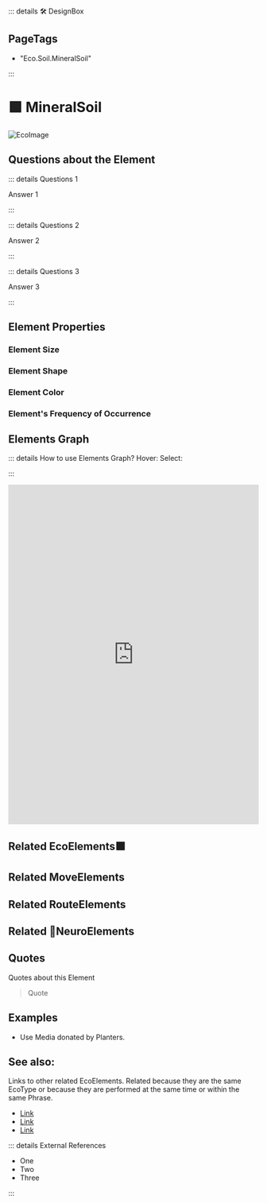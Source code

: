 ::: details 🛠 <dev>DesignBox</dev> 

<h2>PageTags</h2>

- "Eco.Soil.MineralSoil"

:::

# 🟩  <eco>MineralSoil</eco>


![EcoImage](/Eco/EcoImage.png)

## Questions about the Element

::: details Questions 1

Answer 1

:::

::: details Questions 2

Answer 2

:::

::: details Questions 3

Answer 3

:::

## Element Properties

### Element Size
### Element Shape
### Element Color
### Element's Frequency of Occurrence

## Elements Graph

::: details How to use Elements Graph?
Hover:
Select:

:::

<iframe 
    width="100%" 
    height="684" 
    frameborder="0"
    src="https://observablehq.com/embed/@d3/force-directed-graph/2?cells=chart"
></iframe>

## Related <eco>EcoElements</eco>🟩

## Related <move>MoveElements</move>


## Related <route>RouteElements</route>


## Related 💜<neuro>NeuroElements</neuro> 



## Quotes

Quotes about this Element

> Quote

## Examples

- Use Media donated by Planters. 

## See also:

Links to other related EcoElements. Related because they are the same EcoType or because they are performed at the same time or within the same Phrase. 

- [Link]()
- [Link]()
- [Link]()

::: details External References

- One
- Two
- Three

:::


